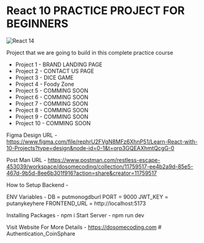 # React 10 PRACTICE PROJECT FOR BEGINNERS

![React 14](https://github.com/anshuopinion/React-10-Projects/assets/50476777/2439f746-a57c-41a2-a623-d4be7de3df26)


Project that we are going to build in this complete practice course

- Project 1 - BRAND LANDING PAGE
- Project 2 - CONTACT US PAGE
- Project 3 - DICE GAME
- Project 4 - Foody Zone
- Project 5 - COMMING SOON
- Project 6 - COMMING SOON
- Project 7 - COMMING SOON
- Project 8 - COMMING SOON
- Project 9 - COMMING SOON
- Project 10 - COMMING SOON

Figma Design URL - https://www.figma.com/file/rephrU2FVgN8MFz6XhnP51/Learn-React-with-10-Projects?type=design&node-id=0-1&t=orp3GQEAXhmtQcgG-0

Post Man URL - https://www.postman.com/restless-escape-453039/workspace/dosomecoding/collection/11759517-ee4b2a9d-85e5-467d-9b5d-8ee6b301f916?action=share&creator=11759517

How to Setup Backend - 

ENV Variables -
DB = putmonogdburl
PORT = 9000
JWT_KEY = putanykeyhere
FRONTEND_URL = http://localhost:5173

Installing Packages - npm i
Start Server - npm run dev






Visit Website For More Details - https://dosomecoding.com
#   A u t h e n t i c a t i o n _ C o i n S p h a r e  
 